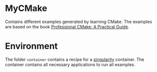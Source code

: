 # MyCMake
Contains different examples generated by learning CMake. The examples are based on the book [Professional CMake: A Practical Guide](https://crascit.com/professional-cmake/).

# Environment
The folder `container` contains a recipe for a [singularity](https://sylabs.io/guides/3.3/user-guide/index.html) container. The container contains all necessary applications to run all examples.
